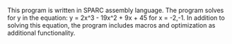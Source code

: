 This program is written in SPARC assembly language. The program solves for y in the equation: y = 2x^3 - 19x^2 + 9x + 45 for x = -2,-1. In addition to solving this equation, the program includes macros and optimization as additional functionality. 
